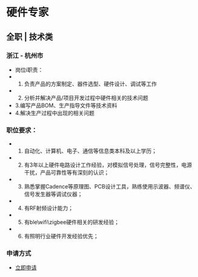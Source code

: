 
# 硬件专家
## 全职  |  技术类
### 浙江 - 杭州市

- 岗位i职责：
- 1. 负责产品的方案制定、器件选型、硬件设计、调试等工作
- 2. 分析并解决产品/项目开发过程中硬件相关的技术问题
- 3.编写产品BOM、生产指导文件等技术资料
- 4.解决生产过程中出现的相关问题

### 职位要求：
- 1. 自动化、计算机、电子、通信等信息类本科及以上学历；
- 2. 有3年以上硬件电路设计工作经验，对模拟信号处理，信号完整性，电源干扰，产品可靠性等有深刻的认识；
- 3. 熟悉掌握Cadence等原理图、PCB设计工具，熟练使用示波器、频谱仪、信号发生器等调试仪器；
- 4. 有RF射频设计能力；
- 5. 有ble\wifi\zigbee硬件相关的研发经验；
- 6. 有照明行业硬件开发经验优先；
### 申请方式
- <a href="mailto:hr@tuya.com" title=yourName-硬件专家>立即申请</a>